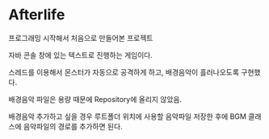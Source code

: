# Afterlife

프로그래밍 시작해서 처음으로 만들어본 프로젝트

자바 콘솔 창에 있는 텍스트로 진행하는 게임이다.

스레드를 이용해서 몬스터가 자동으로 공격하게 하고, 배경음악이 흘러나오도록 구현했다.

배경음악 파일은 용량 때문에 Repository에 올리지 않았음.

배경음악 추가하고 싶을 경우 루트폴더 위치에 사용할 음악파일 저장한 후에 BGM 클래스에 음악파일의 경로를 추가하면 된다.
